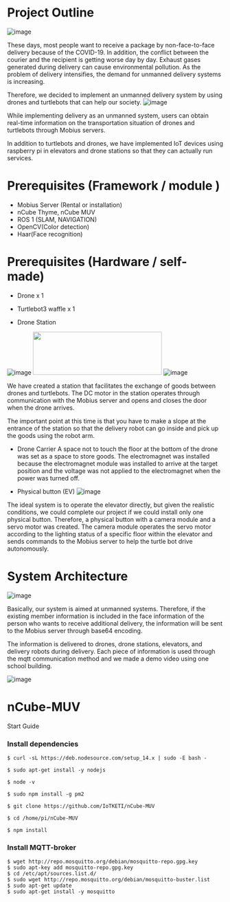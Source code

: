# Project Outline
![image](https://user-images.githubusercontent.com/79128042/141941607-d4eaae8f-a0de-435f-97a4-c6f351dc148a.png)

These days, most people want to receive a package by non-face-to-face delivery because of the COVID-19. In addition, the conflict between the courier and the recipient is getting worse day by day. Exhaust gases generated during delivery can cause environmental pollution. As the problem of delivery intensifies, the demand for unmanned delivery systems is increasing.

Therefore, we decided to implement an unmanned delivery system by using drones and turtlebots that can help our society.
![image](https://user-images.githubusercontent.com/79128042/141941892-f20d8ae9-4dec-48fe-b422-418e62e884cf.png)

While implementing delivery as an unmanned system, users can obtain real-time information on the transportation situation of drones and turtlebots through Mobius servers.

In addition to turtlebots and drones, we have implemented IoT devices using raspberry pi in elevators and drone stations so that they can actually run services.

# Prerequisites (Framework / module )
- Mobius Server (Rental or installation)
- nCube Thyme, nCube MUV
- ROS 1 (SLAM, NAVIGATION)
- OpenCV(Color detection)
- Haar(Face recognition)

# Prerequisites (Hardware / self-made)

- Drone x 1

- Turtlebot3 waffle x 1

- Drone Station

![image](https://user-images.githubusercontent.com/79128042/141942444-abc3a6e0-f706-4249-916c-09baebe7e0cf.png)
<img src="![image](https://user-images.githubusercontent.com/79128042/141942444-abc3a6e0-f706-4249-916c-09baebe7e0cf.png)" height="100px" width="300px">
![image](https://user-images.githubusercontent.com/79128042/141942500-fafad351-4a37-4acd-b57f-7af0dbe7d143.png)

We have created a station that facilitates the exchange of goods between drones and turtlebots. The DC motor in the station operates through communication with the Mobius server and opens and closes the door when the drone arrives.

The important point at this time is that you have to make a slope at the entrance of the station so that the delivery robot can go inside and pick up the goods using the robot arm.

- Drone Carrier 
A space not to touch the floor at the bottom of the drone was set as a space to store goods. The electromagnet was installed because the electromagnet module was installed to arrive at the target position and the voltage was not applied to the electromagnet when the power was turned off.

- Physical button (EV)
![image](https://user-images.githubusercontent.com/79128042/141942708-1ca24e37-e31a-450f-964b-1a186a29248f.png)

The ideal system is to operate the elevator directly, but given the realistic conditions, we could complete our project if we could install only one physical button. Therefore, a physical button with a camera module and a servo motor was created. The camera module operates the servo motor according to the lighting status of a specific floor within the elevator and sends commands to the Mobius server to help the turtle bot drive autonomously.

# System Architecture

![image](https://user-images.githubusercontent.com/79128042/141943276-b8b6469a-422b-4ae8-8ae6-5669dc19ba43.png)

Basically, our system is aimed at unmanned systems. Therefore, if the existing member information is included in the face information of the person who wants to receive additional delivery, the information will be sent to the Mobius server through base64 encoding.

The information is delivered to drones, drone stations, elevators, and delivery robots during delivery. Each piece of information is used through the mqtt communication method and we made a demo video using one school building.

![image](https://user-images.githubusercontent.com/79128042/141943667-61bd00dc-1617-4a93-92f4-f149d4601d11.png)


# nCube-MUV
Start Guide

### Install dependencies
```
$ curl -sL https://deb.nodesource.com/setup_14.x | sudo -E bash -

$ sudo apt-get install -y nodejs

$ node -v

$ sudo npm install -g pm2

$ git clone https://github.com/IoTKETI/nCube-MUV

$ cd /home/pi/nCube-MUV

$ npm install
```

### Install MQTT-broker
```
$ wget http://repo.mosquitto.org/debian/mosquitto-repo.gpg.key
$ sudo apt-key add mosquitto-repo.gpg.key
$ cd /etc/apt/sources.list.d/
$ sudo wget http://repo.mosquitto.org/debian/mosquitto-buster.list 
$ sudo apt-get update
$ sudo apt-get install -y mosquitto
```
